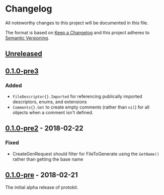 # Changelog
All noteworthy changes to this project will be documented in this file.

The format is based on [Keep a Changelog](http://keepachangelog.com/en/1.0.0/)
and this project adheres to [Semantic Versioning](http://semver.org/spec/v2.0.0.html).

## [Unreleased](https://github.com/pseudomuto/protokit/compare/v0.1.0-pre3...master)

## [0.1.0-pre3](https://github.com/pseudomuto/protokit/compare/v0.1.0-pre2...v0.1.0-pre3)

### Added

* `FileDescriptor{}.Imported` for referencing publically imported descriptors, enums, and extensions
* `Comments{}.Get` to create empty comments (rather than `nil`) for all objects when a comment isn't defined.

## [0.1.0-pre2](https://github.com/pseudomuto/protokit/compare/v0.1.0-pre...v0.1.0-pre2) - 2018-02-22

### Fixed

* CreateGenRequest should filter for FileToGenerate using the `GetName()` rather than getting the base name

## [0.1.0-pre](https://github.com/pseudomuto/protokit/compare/c3aa082037b33bcd713106641e88afba846d003d...v0.1.0-pre) - 2018-02-21

The initial alpha release of protokit.
